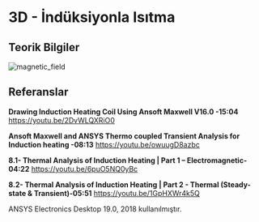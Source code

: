 # 3D - İndüksiyonla Isıtma

## Teorik Bilgiler
![magnetic_field](https://github.com/dagaca/Ansys-Maxwell-Portfolio/assets/80363244/8370259c-c511-464c-b5cb-700959f0556f)


## Referanslar
**Drawing Induction Heating Coil Using Ansoft Maxwell V16.0 -15:04**
https://youtu.be/2DvWLQXRiO0 

**Ansoft Maxwell and ANSYS Thermo coupled Transient Analysis for Induction heating -08:13**
https://youtu.be/owuugD8azbc 

**8.1- Thermal Analysis of Induction Heating | Part 1 – Electromagnetic-04:22**
https://youtu.be/6puO5NQ0yBc 

**8.2- Thermal Analysis of Induction Heating | Part 2 - Thermal (Steady-state & Transient)-05:51**
https://youtu.be/1GpHXWr4k5Q 

ANSYS Electronics Desktop 19.0, 2018 kullanılmıştır.
